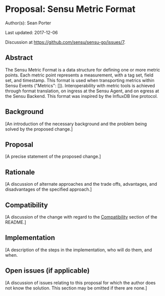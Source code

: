 # Proposal: Sensu Metric Format

Author(s): Sean Porter

Last updated: 2017-12-06

Discussion at https://github.com/sensu/sensu-go/issues/7.

## Abstract

The Sensu Metric Format is a data structure for defining one or more metric points. Each metric point represents a measurement, with a tag set, field set, and timestamp. This format is used when transporting metrics within Sensu Events ("Metrics": []). Interoperability with metric tools is achieved through format translation, on ingress at the Sensu Agent, and on egress at the Sensu Backend. This format was inspired by the InfluxDB line protocol.

## Background

[An introduction of the necessary background and the problem being solved by the proposed change.]

## Proposal

[A precise statement of the proposed change.]

## Rationale

[A discussion of alternate approaches and the trade offs, advantages, and disadvantages of the specified approach.]

## Compatibility

[A discussion of the change with regard to the [Compatibility](https://github.com/sensu/proposal/#compatibility) section of the README.]

## Implementation

[A description of the steps in the implementation, who will do them, and when.

## Open issues (if applicable)

[A discussion of issues relating to this proposal for which the author does not
know the solution. This section may be omitted if there are none.]
